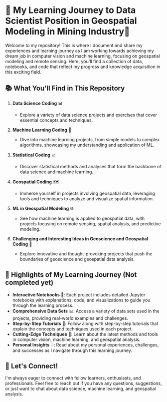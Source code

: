 # 🌟 My Learning Journey to Data Scientist Position in Geospatial Modeling in Mining Industry🌟

Welcome to my repository! This is where I document and share my experiences and learning journey as I am working  towards achieving my dream job in computer vision and machine learning, focusing on geospatial modeling and remote sensing. Here, you'll find a collection of data, notebooks, and code that reflect my progress and knowledge acquisition in this exciting field.

## 📚 What You'll Find in This Repository

1. **Data Science Coding** 📊
   - Explore a variety of data science projects and exercises that cover essential concepts and techniques.

2. **Machine Learning Coding** 🤖
   - Dive into machine learning projects, from simple models to complex algorithms, showcasing my understanding and application of ML.

3. **Statistical Coding** 📈
   - Discover statistical methods and analyses that form the backbone of data science and machine learning.

4. **Geospatial Coding** 🗺️
   - Immerse yourself in projects involving geospatial data, leveraging tools and techniques to analyze and visualize spatial information.

5. **ML in Geospatial Modeling** 🌐
   - See how machine learning is applied to geospatial data, with projects focusing on remote sensing, spatial analysis, and predictive modeling.

6. **Challenging and Interesting Ideas in Geoscience and Geospatial Coding** 🧠
   - Explore innovative and thought-provoking projects that push the boundaries of geoscience and geospatial data analysis.

## 🌟 Highlights of My Learning Journey (Not completed yet)

- **Interactive Notebooks** 📓: Each project includes detailed Jupyter notebooks with explanations, code, and visualizations to guide you through the learning process.
- **Comprehensive Data Sets** 📊: Access a variety of data sets used in the projects, providing real-world examples and challenges.
- **Step-by-Step Tutorials** 📝: Follow along with step-by-step tutorials that explain the concepts and techniques used in each project.
- **Cutting-Edge Techniques** 🚀: Learn about the latest methods and tools in computer vision, machine learning, and geospatial analysis.
- **Personal Insights** 💡: Read about my personal experiences, challenges, and successes as I navigate through this learning journey.

## 🚀 Let's Connect!

I'm always eager to connect with fellow learners, enthusiasts, and professionals. Feel free to reach out if you have any questions, suggestions, or just want to chat about data science, machine learning, and geospatial analysis.
